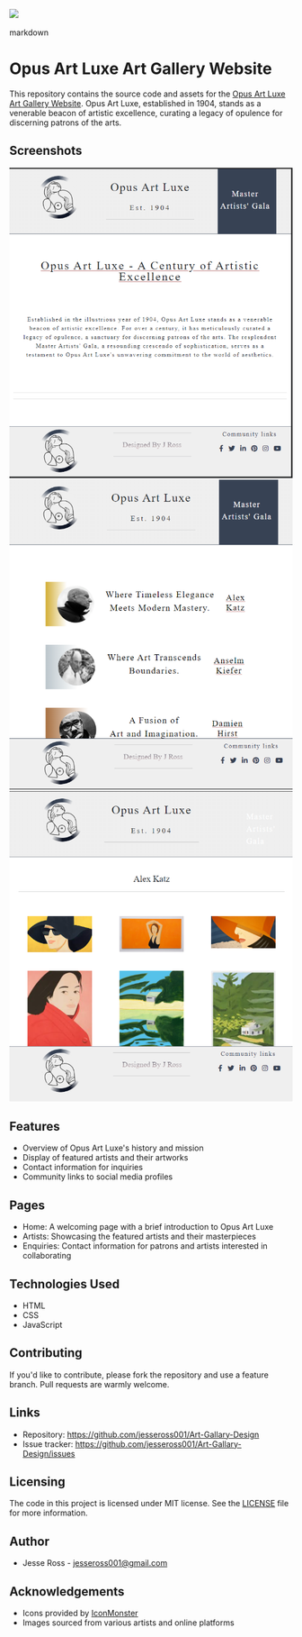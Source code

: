 ![](https://res.cloudinary.com/dwz6t9jry/image/upload/v1704476864/Screenshot_2024-01-05_130100_gf4j02.png)

markdown
# Opus Art Luxe Art Gallery Website

This repository contains the source code and assets for the [Opus Art Luxe Art Gallery Website](https://jesseross001.github.io/Art-Gallary-Design/). Opus Art Luxe, established in 1904, stands as a venerable beacon of artistic excellence, curating a legacy of opulence for discerning patrons of the arts.

## Screenshots
![Home Page](screenshots/home-page.png)
![Artists Page](screenshots/artists-page.png)
![Artists Gallery Page ](screenshots/example-gallery-page.png)

## Features
- Overview of Opus Art Luxe's history and mission
- Display of featured artists and their artworks
- Contact information for inquiries
- Community links to social media profiles

## Pages
- Home: A welcoming page with a brief introduction to Opus Art Luxe
- Artists: Showcasing the featured artists and their masterpieces
- Enquiries: Contact information for patrons and artists interested in collaborating

## Technologies Used
- HTML
- CSS
- JavaScript

## Contributing
If you'd like to contribute, please fork the repository and use a feature branch. Pull requests are warmly welcome.

## Links
- Repository: https://github.com/jesseross001/Art-Gallary-Design
- Issue tracker: https://github.com/jesseross001/Art-Gallary-Design/issues


## Licensing
The code in this project is licensed under MIT license. See the [LICENSE](LICENSE.md) file for more information.

## Author
- Jesse Ross - jesseross001@gmail.com

## Acknowledgements
- Icons provided by [IconMonster](http://iconmonstr.com/)
- Images sourced from various artists and online platforms
